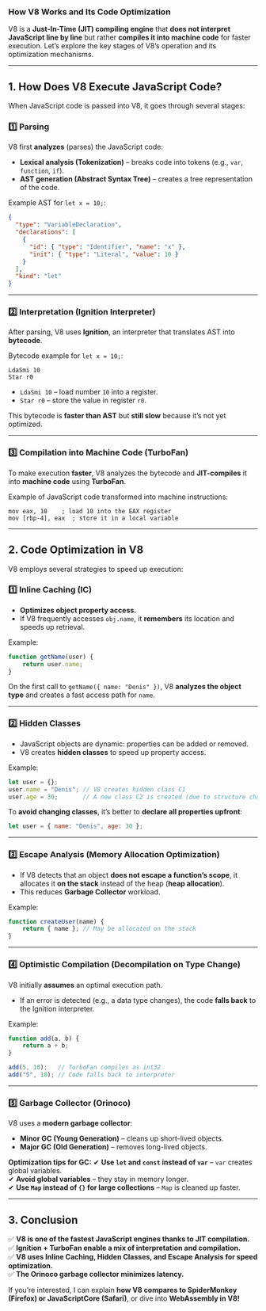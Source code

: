 ### **How V8 Works and Its Code Optimization**

V8 is a **Just-In-Time (JIT) compiling engine** that **does not interpret JavaScript line by line** but rather **compiles it into machine code** for faster execution. Let’s explore the key stages of V8’s operation and its optimization mechanisms.

---

## **1. How Does V8 Execute JavaScript Code?**
When JavaScript code is passed into V8, it goes through several stages:

### **1️⃣ Parsing**
V8 first **analyzes** (parses) the JavaScript code:
- **Lexical analysis (Tokenization)** – breaks code into tokens (e.g., `var`, `function`, `if`).
- **AST generation (Abstract Syntax Tree)** – creates a tree representation of the code.

Example AST for `let x = 10;`:
```json
{
  "type": "VariableDeclaration",
  "declarations": [
    {
      "id": { "type": "Identifier", "name": "x" },
      "init": { "type": "Literal", "value": 10 }
    }
  ],
  "kind": "let"
}
```

---

### **2️⃣ Interpretation (Ignition Interpreter)**
After parsing, V8 uses **Ignition**, an interpreter that translates AST into **bytecode**.

Bytecode example for `let x = 10;`:
```
LdaSmi 10
Star r0
```
- `LdaSmi 10` – load number `10` into a register.
- `Star r0` – store the value in register `r0`.

This bytecode is **faster than AST** but **still slow** because it’s not yet optimized.

---

### **3️⃣ Compilation into Machine Code (TurboFan)**
To make execution **faster**, V8 analyzes the bytecode and **JIT-compiles** it into **machine code** using **TurboFan**.

Example of JavaScript code transformed into machine instructions:
```assembly
mov eax, 10    ; load 10 into the EAX register
mov [rbp-4], eax  ; store it in a local variable
```

---

## **2. Code Optimization in V8**
V8 employs several strategies to speed up execution:

### **1️⃣ Inline Caching (IC)**
- **Optimizes object property access.**
- If V8 frequently accesses `obj.name`, it **remembers** its location and speeds up retrieval.

Example:
```js
function getName(user) {
    return user.name;
}
```
On the first call to `getName({ name: "Denis" })`, V8 **analyzes the object type** and creates a fast access path for `name`.

---

### **2️⃣ Hidden Classes**
- JavaScript objects are dynamic: properties can be added or removed.
- V8 creates **hidden classes** to speed up property access.

Example:
```js
let user = {};
user.name = "Denis"; // V8 creates hidden class C1
user.age = 30;       // A new class C2 is created (due to structure change)
```
To **avoid changing classes**, it’s better to **declare all properties upfront**:
```js
let user = { name: "Denis", age: 30 };
```

---

### **3️⃣ Escape Analysis (Memory Allocation Optimization)**
- If V8 detects that an object **does not escape a function’s scope**, it allocates it **on the stack** instead of the heap (**heap allocation**).
- This reduces **Garbage Collector** workload.

Example:
```js
function createUser(name) {
    return { name }; // May be allocated on the stack
}
```

---

### **4️⃣ Optimistic Compilation (Decompilation on Type Change)**
V8 initially **assumes** an optimal execution path.
- If an error is detected (e.g., a data type changes), the code **falls back** to the Ignition interpreter.

Example:
```js
function add(a, b) {
    return a + b;
}

add(5, 10);   // TurboFan compiles as int32
add("5", 10); // Code falls back to interpreter
```

---

### **5️⃣ Garbage Collector (Orinoco)**
V8 uses a **modern garbage collector**:
- **Minor GC (Young Generation)** – cleans up short-lived objects.
- **Major GC (Old Generation)** – removes long-lived objects.

**Optimization tips for GC:**
✔ **Use `let` and `const` instead of `var`** – `var` creates global variables.  
✔ **Avoid global variables** – they stay in memory longer.  
✔ **Use `Map` instead of `{}` for large collections** – `Map` is cleaned up faster.  

---

## **3. Conclusion**
✅ **V8 is one of the fastest JavaScript engines thanks to JIT compilation.**  
✅ **Ignition + TurboFan enable a mix of interpretation and compilation.**  
✅ **V8 uses Inline Caching, Hidden Classes, and Escape Analysis for speed optimization.**  
✅ **The Orinoco garbage collector minimizes latency.**  

If you’re interested, I can explain **how V8 compares to SpiderMonkey (Firefox) or JavaScriptCore (Safari)**, or dive into **WebAssembly in V8!**
